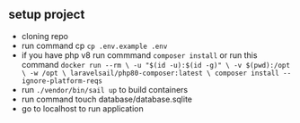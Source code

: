 ## setup project
- cloning repo
- run command cp `cp .env.example .env`
- if you have php v8 run commmand `composer install` or run this command
`docker run --rm \
    -u "$(id -u):$(id -g)" \
    -v $(pwd):/opt \
    -w /opt \
    laravelsail/php80-composer:latest \
    composer install --ignore-platform-reqs`
- run `./vendor/bin/sail up` to build containers
- run command touch database/database.sqlite
- go to localhost to run application